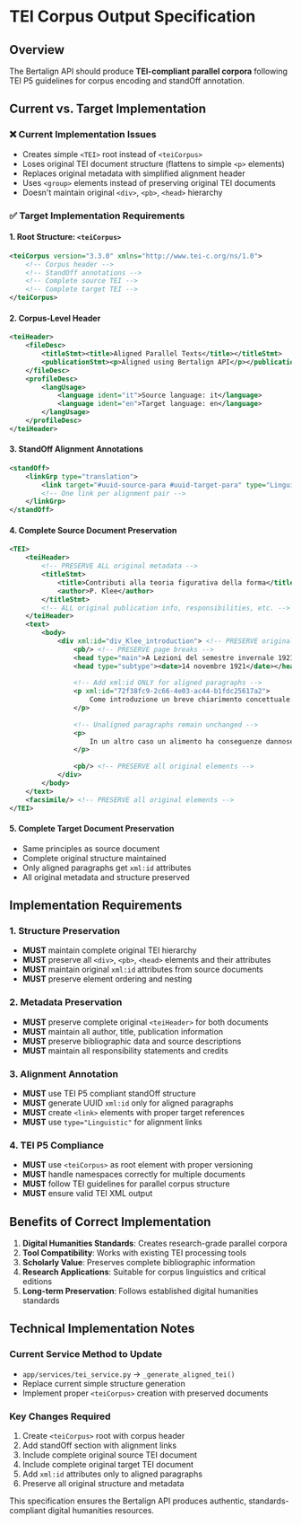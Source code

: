 # TEI Corpus Output Specification

## Overview

The Bertalign API should produce **TEI-compliant parallel corpora** following TEI P5 guidelines for corpus encoding and standOff annotation.

## Current vs. Target Implementation

### ❌ Current Implementation Issues
- Creates simple `<TEI>` root instead of `<teiCorpus>`
- Loses original TEI document structure (flattens to simple `<p>` elements)
- Replaces original metadata with simplified alignment header
- Uses `<group>` elements instead of preserving original TEI documents
- Doesn't maintain original `<div>`, `<pb>`, `<head>` hierarchy

### ✅ Target Implementation Requirements

#### 1. Root Structure: `<teiCorpus>`
```xml
<teiCorpus version="3.3.0" xmlns="http://www.tei-c.org/ns/1.0">
    <!-- Corpus header -->
    <!-- StandOff annotations -->
    <!-- Complete source TEI -->
    <!-- Complete target TEI -->
</teiCorpus>
```

#### 2. Corpus-Level Header
```xml
<teiHeader>
    <fileDesc>
        <titleStmt><title>Aligned Parallel Texts</title></titleStmt>
        <publicationStmt><p>Aligned using Bertalign API</p></publicationStmt>
    </fileDesc>
    <profileDesc>
        <langUsage>
            <language ident="it">Source language: it</language>
            <language ident="en">Target language: en</language>
        </langUsage>
    </profileDesc>
</teiHeader>
```

#### 3. StandOff Alignment Annotations
```xml
<standOff>
    <linkGrp type="translation">
        <link target="#uuid-source-para #uuid-target-para" type="Linguistic"/>
        <!-- One link per alignment pair -->
    </linkGrp>
</standOff>
```

#### 4. Complete Source Document Preservation
```xml
<TEI>
    <teiHeader>
        <!-- PRESERVE ALL original metadata -->
        <titleStmt>
            <title>Contributi alla teoria figurativa della forma</title>
            <author>P. Klee</author>
        </titleStmt>
        <!-- ALL original publication info, responsibilities, etc. -->
    </teiHeader>
    <text>
        <body>
            <div xml:id="div_Klee_introduction"> <!-- PRESERVE original structure -->
                <pb/> <!-- PRESERVE page breaks -->
                <head type="main">A Lezioni del semestre invernale 1921-1922</head>
                <head type="subtype"><date>14 novembre 1921</date></head>
                
                <!-- Add xml:id ONLY for aligned paragraphs -->
                <p xml:id="72f38fc9-2c66-4e03-ac44-b1fdc25617a2">
                    Come introduzione un breve chiarimento concettuale...
                </p>
                
                <!-- Unaligned paragraphs remain unchanged -->
                <p>
                    In un altro caso un alimento ha conseguenze dannose...
                </p>
                
                <pb/> <!-- PRESERVE all original elements -->
            </div>
        </body>
    </text>
    <facsimile/> <!-- PRESERVE all original elements -->
</TEI>
```

#### 5. Complete Target Document Preservation
- Same principles as source document
- Complete original structure maintained
- Only aligned paragraphs get `xml:id` attributes
- All original metadata and structure preserved

## Implementation Requirements

### 1. Structure Preservation
- **MUST** maintain complete original TEI hierarchy
- **MUST** preserve all `<div>`, `<pb>`, `<head>` elements and their attributes
- **MUST** maintain original `xml:id` attributes from source documents
- **MUST** preserve element ordering and nesting

### 2. Metadata Preservation  
- **MUST** preserve complete original `<teiHeader>` for both documents
- **MUST** maintain all author, title, publication information
- **MUST** preserve bibliographic data and source descriptions
- **MUST** maintain all responsibility statements and credits

### 3. Alignment Annotation
- **MUST** use TEI P5 compliant standOff structure
- **MUST** generate UUID `xml:id` only for aligned paragraphs
- **MUST** create `<link>` elements with proper target references
- **MUST** use `type="Linguistic"` for alignment links

### 4. TEI P5 Compliance
- **MUST** use `<teiCorpus>` as root element with proper versioning
- **MUST** handle namespaces correctly for multiple documents
- **MUST** follow TEI guidelines for parallel corpus structure
- **MUST** ensure valid TEI XML output

## Benefits of Correct Implementation

1. **Digital Humanities Standards**: Creates research-grade parallel corpora
2. **Tool Compatibility**: Works with existing TEI processing tools
3. **Scholarly Value**: Preserves complete bibliographic information
4. **Research Applications**: Suitable for corpus linguistics and critical editions
5. **Long-term Preservation**: Follows established digital humanities standards

## Technical Implementation Notes

### Current Service Method to Update
- `app/services/tei_service.py` → `_generate_aligned_tei()`
- Replace current simple structure generation
- Implement proper `<teiCorpus>` creation with preserved documents

### Key Changes Required
1. Create `<teiCorpus>` root with corpus header
2. Add standOff section with alignment links
3. Include complete original source TEI document
4. Include complete original target TEI document  
5. Add `xml:id` attributes only to aligned paragraphs
6. Preserve all original structure and metadata

This specification ensures the Bertalign API produces authentic, standards-compliant digital humanities resources.